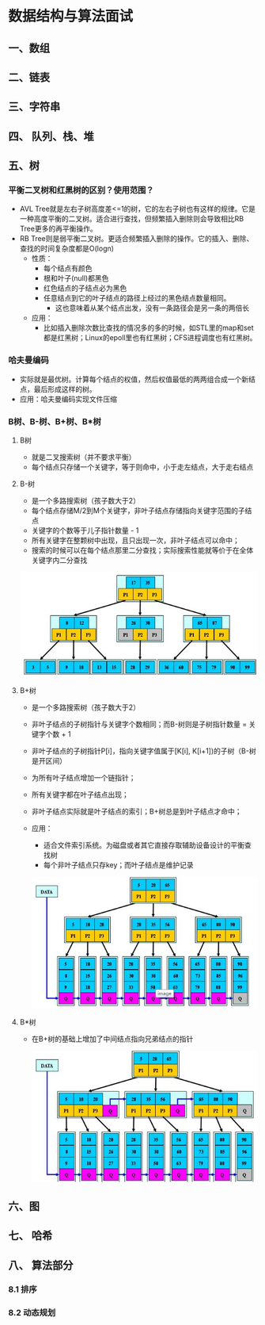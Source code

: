 # 数据结构与算法面试

## 一、数组

## 二、链表

## 三、字符串

## 四、 队列、栈、堆

## 五、树

### 平衡二叉树和红黑树的区别？使用范围？

+ AVL Tree就是左右子树高度差<=1的树，它的左右子树也有这样的规律。它是一种高度平衡的二叉树。适合进行查找，但频繁插入删除则会导致相比RB Tree更多的再平衡操作。
+ RB Tree则是弱平衡二叉树。更适合频繁插入删除的操作。它的插入、删除、查找的时间复杂度都是O(logn)
  + 性质：
    + 每个结点有颜色
    + 根和叶子(null)都黑色
    + 红色结点的子结点必为黑色
    + 任意结点到它的叶子结点的路径上经过的黑色结点数量相同。
      + 这也意味着从某个结点出发，没有一条路径会是另一条的两倍长
  + 应用：
    + 比如插入删除次数比查找的情况多的多的时候，如STL里的map和set都是红黑树；Linux的epoll里也有红黑树；CFS进程调度也有红黑树。

### 哈夫曼编码

+ 实际就是最优树。计算每个结点的权值，然后权值最低的两两组合成一个新结点，最后形成这样的树。
+ 应用：哈夫曼编码实现文件压缩

### B树、B-树、B+树、B*树

1. B树

   + 就是二叉搜索树（并不要求平衡）
   + 每个结点只存储一个关键字，等于则命中，小于走左结点，大于走右结点

2. B-树

   + 是一个多路搜索树（孩子数大于2）
   + 每个结点存储M/2到M个关键字，非叶子结点存储指向关键字范围的子结点
   + 关键字的个数等于儿子指针数量 - 1
   + 所有关键字在整颗树中出现，且只出现一次，非叶子结点可以命中；
   + 搜索的时候可以在每个结点那里二分查找；实际搜索性能就等价于在全体关键字内二分查找

   ![](pictures/18.png)

3. B+树

   + 是一个多路搜索树（孩子数大于2）

   + 非叶子结点的子树指针与关键字个数相同；而B-树则是子树指针数量 = 关键字个数 + 1

   + 非叶子结点的子树指针P[i]，指向关键字值属于[K[i], K[i+1])的子树（B-树是开区间）

   + 为所有叶子结点增加一个链指针；

   + 所有关键字都在叶子结点出现；

   + 非叶子结点实际就是叶子结点的索引；B+树总是到叶子结点才命中；

   + 应用：

     + 适合文件索引系统。为磁盘或者其它直接存取辅助设备设计的平衡查找树
     + 每个非叶子结点只存key；而叶子结点是维护记录

     ![](pictures/20.png)

4. B*树

   + 在B+树的基础上增加了中间结点指向兄弟结点的指针

     ![](pictures/19.png)

## 六、图

## 七、 哈希

## 八、 算法部分

### 8.1 排序

### 8.2 动态规划



